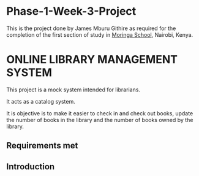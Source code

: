 # Phase-1-Week-3-Project
<p>This is the project done by James Mburu Githire as required for the completion of the first section of study in <a href="https://moringaschool.com/" target="_blank">Moringa School</a>, Nairobi, Kenya.</p>
<body style="textAlign:center;font-family: `Montserrat r`;">
    <h1>ONLINE LIBRARY MANAGEMENT SYSTEM</h1>
    <p  style="display:inline;">This project is a mock system intended for librarians.</p><p></p>
    <p>It acts as a catalog system.</p>
    <p>It is objective is to make it easier to check in and check out books, update the number of books in the library and the number of books owned by the library.</p>
    <h2>Requirements met</h2>
    <h2>Introduction</h2>

</body>